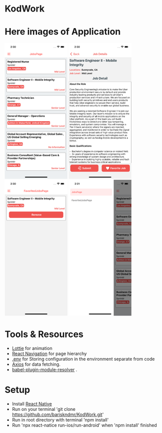# KodWork


# Here images of Application

<img src="./src/Assets/ScreenShots/jobspage.png" width="200px" /> <img src="./src/Assets/ScreenShots/detailpage.png" width="200px" /> <img src="./src/Assets/ScreenShots/favpage.png" width="200px" /> <img src="./src/Assets/ScreenShots/drawermenu.png" width="200px" />

# Tools & Resources

- [Lottie](https://github.com/lottie-react-native/lottie-react-native) for animation
- [React Navigation](https://reactnavigation.org/) for page hierarchy
- [.env](https://github.com/motdotla/dotenv) for Storing configuration in the environment separate from code
- [Axios](https://github.com/axios/axios) for data fetching.
- [babel-plugin-module-resolver](https://github.com/tleunen/babel-plugin-module-resolver) .

# Setup

- Install [React Native](https://reactnative.dev/docs/getting-started)
- Run on your terminal 'git clone https://github.com/bariskndmr/KodWork.git'
- Run in root directory with terminal 'npm install'
- Run 'npx react-natice run-ios/run-android' when 'npm install' finished
